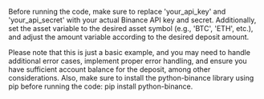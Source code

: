 Before running the code, make sure to replace 'your_api_key' and 'your_api_secret' with your actual Binance API key and secret. Additionally, set the asset variable to the desired asset symbol (e.g., 'BTC', 'ETH', etc.), and adjust the amount variable according to the desired deposit amount.

Please note that this is just a basic example, and you may need to handle additional error cases, implement proper error handling, and ensure you have sufficient account balance for the deposit, among other considerations. Also, make sure to install the python-binance library using pip before running the code: pip install python-binance.
